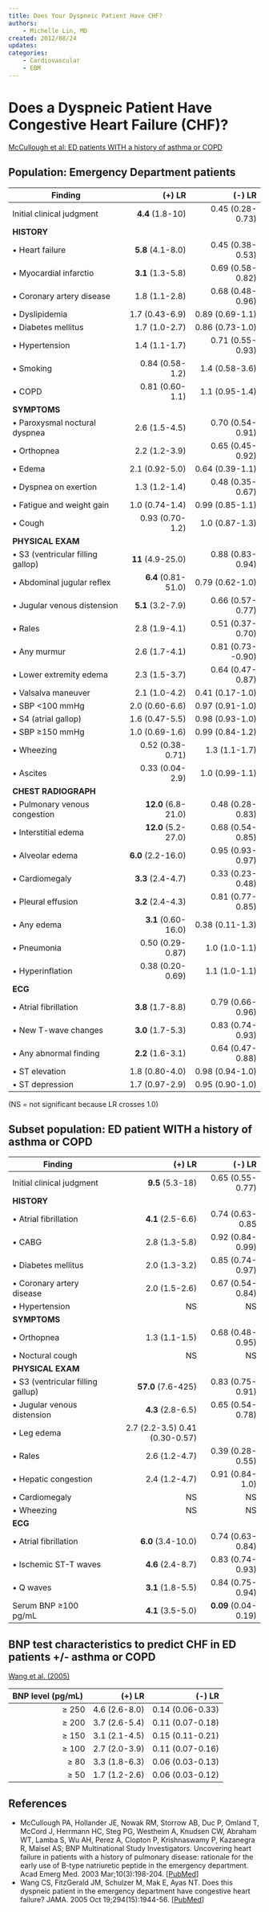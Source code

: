 ```yaml
---
title: Does Your Dyspneic Patient Have CHF?
authors:
    - Michelle Lin, MD
created: 2012/08/24
updates:
categories:
    - Cardiovascular
    - EBM
---
```


# Does a Dyspneic Patient Have Congestive Heart Failure (CHF)?

[McCullough et al: ED patients WITH a history of asthma or COPD](https://www.ncbi.nlm.nih.gov/pubmed/?term=12615582)

## Population: Emergency Department patients

| Finding                              |              (+) LR |            (-) LR |
| ------------------------------------ | ------------------: | ----------------: |
| Initial clinical judgment            |    **4.4** (1.8-10) |  0.45 (0.28-0.73) |
| **HISTORY**                          |                     |                   |
| • Heart failure                      |   **5.8** (4.1-8.0) |  0.45 (0.38-0.53) |
| • Myocardial infarctio               |   **3.1** (1.3-5.8) |  0.69 (0.58-0.82) |
| • Coronary artery disease            |       1.8 (1.1-2.8) |  0.68 (0.48-0.96) |
| • Dyslipidemia                       |      1.7 (0.43-6.9) |   0.89 (0.69-1.1) |
| • Diabetes mellitus                  |       1.7 (1.0-2.7) |   0.86 (0.73-1.0) |
| • Hypertension                       |       1.4 (1.1-1.7) |  0.71 (0.55-0.93) |
| • Smoking                            |     0.84 (0.58-1.2) |    1.4 (0.58-3.6) |
| • COPD                               |     0.81 (0.60-1.1) |    1.1 (0.95-1.4) |
| **SYMPTOMS**                         |                     |                   |
| • Paroxysmal noctural dyspnea        |       2.6 (1.5-4.5) |  0.70 (0.54-0.91) |
| • Orthopnea                          |       2.2 (1.2-3.9) |  0.65 (0.45-0.92) |
| • Edema                              |      2.1 (0.92-5.0) |   0.64 (0.39-1.1) |
| • Dyspnea on exertion                |       1.3 (1.2-1.4) |  0.48 (0.35-0.67) |
| • Fatigue and weight gain            |      1.0 (0.74-1.4) |   0.99 (0.85-1.1) |
| • Cough                              |     0.93 (0.70-1.2) |    1.0 (0.87-1.3) |
| **PHYSICAL EXAM**                    |                     |                   |
| • S3 (ventricular filling gallop)    |   **11** (4.9-25.0) |  0.88 (0.83-0.94) |
| • Abdominal jugular reflex           | **6.4** (0.81-51.0) |   0.79 (0.62-1.0) |
| • Jugular venous distension          |   **5.1** (3.2-7.9) |  0.66 (0.57-0.77) |
| • Rales                              |       2.8 (1.9-4.1) |  0.51 (0.37-0.70) |
| • Any murmur                         |       2.6 (1.7-4.1) | 0.81 (0.73--0.90) |
| • Lower extremity edema              |       2.3 (1.5-3.7) |  0.64 (0.47-0.87) |
| • Valsalva maneuver                  |       2.1 (1.0-4.2) |   0.41 (0.17-1.0) |
| • SBP &lt;100 mmHg                   |      2.0 (0.60-6.6) |   0.97 (0.91-1.0) |
| • S4 (atrial gallop)                 |      1.6 (0.47-5.5) |   0.98 (0.93-1.0) |
| • SBP &ge;150 mmHg                   |      1.0 (0.69-1.6) |   0.99 (0.84-1.2) |
| • Wheezing                           |    0.52 (0.38-0.71) |     1.3 (1.1-1.7) |
| • Ascites                            |     0.33 (0.04-2.9) |    1.0 (0.99-1.1) |
| **CHEST RADIOGRAPH**                 |                     |                   |
| • Pulmonary venous congestion        | **12.0** (6.8-21.0) |  0.48 (0.28-0.83) |
| • Interstitial edema                 | **12.0** (5.2-27.0) |  0.68 (0.54-0.85) |
| • Alveolar edema                     |  **6.0** (2.2-16.0) |  0.95 (0.93-0.97) |
| • Cardiomegaly                       |   **3.3** (2.4-4.7) |  0.33 (0.23-0.48) |
| • Pleural effusion                   |   **3.2** (2.4-4.3) |  0.81 (0.77-0.85) |
| • Any edema                          | **3.1** (0.60-16.0) |   0.38 (0.11-1.3) |
| • Pneumonia                          |    0.50 (0.29-0.87) |     1.0 (1.0-1.1) |
| • Hyperinflation                     |    0.38 (0.20-0.69) |     1.1 (1.0-1.1) |
| **ECG**                              |                     |                   |
| • Atrial fibrillation                |   **3.8** (1.7-8.8) |  0.79 (0.66-0.96) |
| • New T-wave changes                 |   **3.0** (1.7-5.3) |  0.83 (0.74-0.93) |
| • Any abnormal finding               |   **2.2** (1.6-3.1) |  0.64 (0.47-0.88) |
| • ST elevation                       |      1.8 (0.80-4.0) |   0.98 (0.94-1.0) |
| • ST depression                      |      1.7 (0.97-2.9) |   0.95 (0.90-1.0) |

(NS = not significant because LR crosses 1.0)

## Subset population: ED patient WITH a history of asthma or COPD

| Finding                              |                         (+) LR |               (-) LR |
| ------------------------------------ | -----------------------------: | -------------------: |
| Initial clinical judgment            |               **9.5** (5.3-18) |     0.65 (0.55-0.77) |
| **HISTORY**                          |                                |                      |
| • Atrial fibrillation                |              **4.1** (2.5-6.6) |      0.74 (0.63-0.85 |
| • CABG                               |                  2.8 (1.3-5.8) |     0.92 (0.84-0.99) |
| • Diabetes mellitus                  |                  2.0 (1.3-3.2) |     0.85 (0.74-0.97) |
| • Coronary artery disease            |                  2.0 (1.5-2.6) |     0.67 (0.54-0.84) |
| • Hypertension                       |                             NS |                   NS |
| **SYMPTOMS**                         |                                |                      |
| • Orthopnea                          |                  1.3 (1.1-1.5) |     0.68 (0.48-0.95) |
| • Noctural cough                     |                             NS |                   NS |
| **PHYSICAL EXAM**                    |                                |                      |
| • S3 (ventricular filling gallup)    |             **57.0** (7.6-425) |     0.83 (0.75-0.91) |
| • Jugular venous distension          |              **4.3** (2.8-6.5) |     0.65 (0.54-0.78) |
| • Leg edema                          | 2.7 (2.2-3.5) 0.41 (0.30-0.57) |                      |
| • Rales                              |                  2.6 (1.2-4.7) |     0.39 (0.28-0.55) |
| • Hepatic congestion                 |                  2.4 (1.2-4.7) |      0.91 (0.84-1.0) |
| • Cardiomegaly                       |                             NS |                   NS |
| • Wheezing                           |                             NS |                   NS |
| **ECG**                              |                                |                      |
| • Atrial fibrillation                |             **6.0** (3.4-10.0) |     0.74 (0.63-0.84) |
| • Ischemic ST-T waves                |              **4.6** (2.4-8.7) |     0.83 (0.74-0.93) |
| • Q waves                            |              **3.1** (1.8-5.5) |     0.84 (0.75-0.94) |
| Serum BNP &ge;100 pg/mL              |              **4.1** (3.5-5.0) | **0.09** (0.04-0.19) |

## BNP test characteristics to predict CHF in ED patients +/- asthma or COPD 

[Wang et al. (2005)](https://www.ncbi.nlm.nih.gov/pubmed/?term=16234501)

| BNP level (pg/mL)     |        (+) LR |           (-) LR |
| --------------------: | ------------: | ---------------: |
|              &ge; 250 | 4.6 (2.6-8.0) | 0.14 (0.06-0.33) |
|              &ge; 200 | 3.7 (2.6-5.4) | 0.11 (0.07-0.18) |
|              &ge; 150 | 3.1 (2.1-4.5) | 0.15 (0.11-0.21) |
|              &ge; 100 | 2.7 (2.0-3.9) | 0.11 (0.07-0.16) |
|               &ge; 80 | 3.3 (1.8-6.3) | 0.06 (0.03-0.13) |
|               &ge; 50 | 1.7 (1.2-2.6) | 0.06 (0.03-0.12) |

## References

- McCullough PA, Hollander JE, Nowak RM, Storrow AB, Duc P, Omland T, McCord J, Herrmann HC, Steg PG, Westheim A, Knudsen CW, Abraham WT, Lamba S, Wu AH, Perez A, Clopton P, Krishnaswamy P, Kazanegra R, Maisel AS; BNP Multinational Study Investigators. Uncovering heart failure in patients with a history of pulmonary disease: rationale for the early use of B-type natriuretic peptide in the emergency department. Acad Emerg Med. 2003 Mar;10(3):198-204. [[PubMed](https://www.ncbi.nlm.nih.gov/pubmed/?term=12615582)]
- Wang CS, FitzGerald JM, Schulzer M, Mak E, Ayas NT. Does this dyspneic patient in the emergency department have congestive heart failure? JAMA. 2005 Oct 19;294(15):1944-56. [[PubMed](https://www.ncbi.nlm.nih.gov/pubmed/?term=16234501)]
